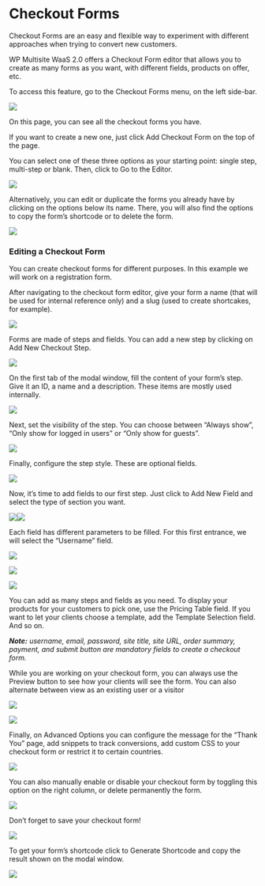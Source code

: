 # Checkout Forms

Checkout Forms are an easy and flexible way to experiment with different approaches when trying to convert new customers.

WP Multisite WaaS 2.0 offers a Checkout Form editor that allows you to create as many forms as you want, with different fields, products on offer, etc.

To access this feature, go to the Checkout Forms menu, on the left side-bar.

![](https://wp-ultimo-space.fra1.cdn.digitaloceanspaces.com/hs-file-TusdCVS7N7.png)

On this page, you can see all the checkout forms you have.

If you want to create a new one, just click Add Checkout Form on the top of the page.

You can select one of these three options as your starting point: single step, multi-step or blank. Then, click to Go to the Editor.

![](https://wp-ultimo-space.fra1.cdn.digitaloceanspaces.com/hs-file-OVx7AlxoX5.png)

Alternatively, you can edit or duplicate the forms you already have by clicking on the options below its name. There, you will also find the options to copy the form’s shortcode or to delete the form.

![](https://wp-ultimo-space.fra1.cdn.digitaloceanspaces.com/hs-file-LdsdAu67WF.png)

### Editing a Checkout Form

You can create checkout forms for different purposes. In this example we will work on a registration form.

After navigating to the checkout form editor, give your form a name (that will be used for internal reference only) and a slug (used to create shortcakes, for example).

![](https://wp-ultimo-space.fra1.cdn.digitaloceanspaces.com/hs-file-RvbtUn4r3w.png)

Forms are made of steps and fields. You can add a new step by clicking on Add New Checkout Step.

![](https://wp-ultimo-space.fra1.cdn.digitaloceanspaces.com/hs-file-O5GsWoPE35.png)

On the first tab of the modal window, fill the content of your form’s step. Give it an ID, a name and a description. These items are mostly used internally.

![](https://wp-ultimo-space.fra1.cdn.digitaloceanspaces.com/hs-file-juXHmB0fGH.png)

Next, set the visibility of the step. You can choose between “Always show”, “Only show for logged in users” or “Only show for guests”.

![](https://wp-ultimo-space.fra1.cdn.digitaloceanspaces.com/hs-file-2gZRyHCxed.png)

Finally, configure the step style. These are optional fields.

![](https://wp-ultimo-space.fra1.cdn.digitaloceanspaces.com/hs-file-lPHJcayky5.png)

Now, it’s time to add fields to our first step. Just click to Add New Field and select the type of section you want.

![](https://wp-ultimo-space.fra1.cdn.digitaloceanspaces.com/hs-file-z5FpDeUVmD.png)![](https://wp-ultimo-space.fra1.cdn.digitaloceanspaces.com/hs-file-JxtVsd5aGu.png)

Each field has different parameters to be filled. For this first entrance, we will select the “Username” field.

![](https://wp-ultimo-space.fra1.cdn.digitaloceanspaces.com/hs-file-go026QZtjh.png)

![](https://wp-ultimo-space.fra1.cdn.digitaloceanspaces.com/hs-file-RroHNTL0TJ.png)

![](https://wp-ultimo-space.fra1.cdn.digitaloceanspaces.com/hs-file-OG4O4XkEGu.png)

You can add as many steps and fields as you need. To display your products for your customers to pick one, use the Pricing Table field. If you want to let your clients choose a template, add the Template Selection field. And so on.

_**Note:** username, email, password, site title, site URL, order summary, payment, and submit button are mandatory fields to create a checkout form._

While you are working on your checkout form, you can always use the Preview button to see how your clients will see the form. You can also alternate between view as an existing user or a visitor

![](https://wp-ultimo-space.fra1.cdn.digitaloceanspaces.com/hs-file-kjDtBjBdSH.png)

![](https://wp-ultimo-space.fra1.cdn.digitaloceanspaces.com/hs-file-0SKLl73PG5.png)

Finally, on Advanced Options you can configure the message for the “Thank You” page, add snippets to track conversions, add custom CSS to your checkout form or restrict it to certain countries.

![](https://wp-ultimo-space.fra1.cdn.digitaloceanspaces.com/hs-file-QC2Q5kIZ9b.png)

You can also manually enable or disable your checkout form by toggling this option on the right column, or delete permanently the form.

![](https://wp-ultimo-space.fra1.cdn.digitaloceanspaces.com/hs-file-1iRUaR7Gh1.png)

Don’t forget to save your checkout form!

![](https://wp-ultimo-space.fra1.cdn.digitaloceanspaces.com/hs-file-OKgUbhf41x.png)

To get your form’s shortcode click to Generate Shortcode and copy the result shown on the modal window.

![](https://wp-ultimo-space.fra1.cdn.digitaloceanspaces.com/hs-file-7d68oNc7yI.png)
